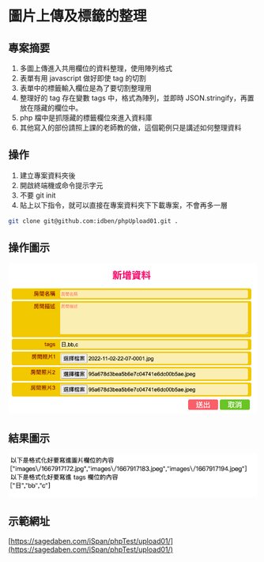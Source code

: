 # 圖片上傳及標籤的整理

## 專案摘要

1. 多圖上傳進入共用欄位的資料整理，使用陣列格式
2. 表單有用 javascript 做好即使 tag 的切割
3. 表單中的標籤輸入欄位是為了要切割整理用
4. 整理好的 tag 存在變數 tags 中，格式為陣列，並即時 JSON.stringify，再置放在隱藏的欄位中。
5. php 檔中是抓隱藏的標籤欄位來進入資料庫
6. 其他寫入的部份請照上課的老師教的做，這個範例只是講述如何整理資料


## 操作
1. 建立專案資料夾後
2. 開啟終端機或命令提示字元
3. 不要 git init
4. 貼上以下指令，就可以直接在專案資料夾下下載專案，不會再多一層 
```bash
git clone git@github.com:idben/phpUpload01.git .
```

## 操作圖示
![操作圖示](https://github.com/idben/phpUpload01/blob/main/images/info1.png)

## 結果圖示
![結果圖示](https://github.com/idben/phpUpload01/blob/main/images/info2.png)

## 示範網址
[https://sagedaben.com/iSpan/phpTest/upload01/](https://sagedaben.com/iSpan/phpTest/upload01/)